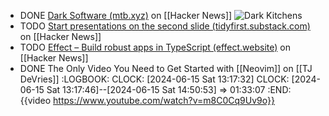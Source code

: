 - DONE [Dark Software (mtb.xyz)](https://news.ycombinator.com/item?id=40671846) on [[Hacker News]]
  ![Dark Kitchens](https://substackcdn.com/image/fetch/w_1456,c_limit,f_webp,q_auto:good,fl_progressive:steep/https%3A%2F%2Fsubstack-post-media.s3.amazonaws.com%2Fpublic%2Fimages%2F49d29ce7-3044-4bce-8c04-7ecd8e0c9ef0_1600x738.png)
- TODO [Start presentations on the second slide (tidyfirst.substack.com)](https://news.ycombinator.com/item?id=40680648) on [[Hacker News]]
- TODO [Effect – Build robust apps in TypeScript (effect.website)](https://news.ycombinator.com/item?id=40682149) on [[Hacker News]]
- DONE The Only Video You Need to Get Started with [[Neovim]] on [[TJ DeVries]]
  :LOGBOOK:
  CLOCK: [2024-06-15 Sat 13:17:32]
  CLOCK: [2024-06-15 Sat 13:17:46]--[2024-06-15 Sat 14:50:53] =>  01:33:07
  :END:
  {{video https://www.youtube.com/watch?v=m8C0Cq9Uv9o}}